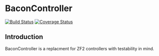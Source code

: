 BaconController
===============

[![Build Status](https://api.travis-ci.org/Bacon/BaconController.png?branch=master)](http://travis-ci.org/Bacon/BaconController)
[![Coverage Status](https://coveralls.io/repos/Bacon/BaconController/badge.png)](https://coveralls.io/r/Bacon/BaconController)

Introduction
------------
BaconController is a replacment for ZF2 controllers with testability in mind.
